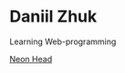 

# Daniil Zhuk
Learning Web-programming

[Neon Head](https://daniil-zhuk.github.io/Neon%20Head/ "Neon Head")
